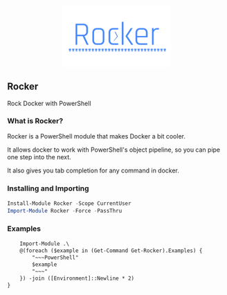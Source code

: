 <div align='center' style='overflow: visible'>
<img src='Assets/Rocker.png' style='width:50%;overflow: visible' />
</div>

## Rocker

Rock Docker with PowerShell

### What is Rocker?

Rocker is a PowerShell module that makes Docker a bit cooler.

It allows docker to work with PowerShell's object pipeline, so you can pipe one step into the next.

It also gives you tab completion for any command in docker.

### Installing and Importing

~~~PowerShell
Install-Module Rocker -Scope CurrentUser
Import-Module Rocker -Force -PassThru
~~~

### Examples

~~~PipeScript{
    Import-Module .\
    @(foreach ($example in (Get-Command Get-Rocker).Examples) {
        "~~~PowerShell"
        $example
        "~~~"
    }) -join ([Environment]::Newline * 2)
}
~~~